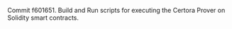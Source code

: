 Commit f601651.                    Build and Run scripts for executing the Certora Prover on Solidity smart contracts.
